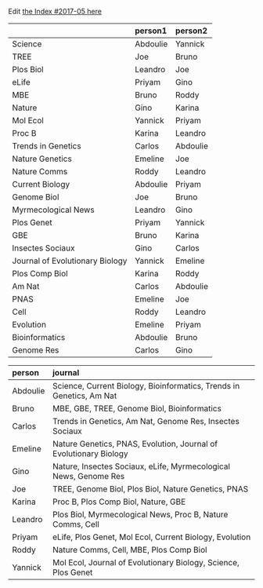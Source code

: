 Edit [the Index #2017-05 here](https://docs.google.com/document/d/12V4pzM1wgyFhJmAIR-VhJr2BVvWV8s80vrBIwu7XIF0/edit?usp=sharing)

|                                |person1  |person2  |
|:-------------------------------|:--------|:--------|
|Science                         |Abdoulie |Yannick  |
|TREE                            |Joe      |Bruno    |
|Plos Biol                       |Leandro  |Joe      |
|eLife                           |Priyam   |Gino     |
|MBE                             |Bruno    |Roddy    |
|Nature                          |Gino     |Karina   |
|Mol Ecol                        |Yannick  |Priyam   |
|Proc B                          |Karina   |Leandro  |
|Trends in Genetics              |Carlos   |Abdoulie |
|Nature Genetics                 |Emeline  |Joe      |
|Nature Comms                    |Roddy    |Leandro  |
|Current Biology                 |Abdoulie |Priyam   |
|Genome Biol                     |Joe      |Bruno    |
|Myrmecological News             |Leandro  |Gino     |
|Plos Genet                      |Priyam   |Yannick  |
|GBE                             |Bruno    |Karina   |
|Insectes Sociaux                |Gino     |Carlos   |
|Journal of Evolutionary Biology |Yannick  |Emeline  |
|Plos Comp Biol                  |Karina   |Roddy    |
|Am Nat                          |Carlos   |Abdoulie |
|PNAS                            |Emeline  |Joe      |
|Cell                            |Roddy    |Leandro  |
|Evolution                       |Emeline  |Priyam   |
|Bioinformatics                  |Abdoulie |Bruno    |
|Genome Res                      |Carlos   |Gino     |




|person   |journal                                                              |
|:--------|:--------------------------------------------------------------------|
|Abdoulie |Science, Current Biology, Bioinformatics, Trends in Genetics, Am Nat |
|Bruno    |MBE, GBE, TREE, Genome Biol, Bioinformatics                          |
|Carlos   |Trends in Genetics, Am Nat, Genome Res, Insectes Sociaux             |
|Emeline  |Nature Genetics, PNAS, Evolution, Journal of Evolutionary Biology    |
|Gino     |Nature, Insectes Sociaux, eLife, Myrmecological News, Genome Res     |
|Joe      |TREE, Genome Biol, Plos Biol, Nature Genetics, PNAS                  |
|Karina   |Proc B, Plos Comp Biol, Nature, GBE                                  |
|Leandro  |Plos Biol, Myrmecological News, Proc B, Nature Comms, Cell           |
|Priyam   |eLife, Plos Genet, Mol Ecol, Current Biology, Evolution              |
|Roddy    |Nature Comms, Cell, MBE, Plos Comp Biol                              |
|Yannick  |Mol Ecol, Journal of Evolutionary Biology, Science, Plos Genet       |
